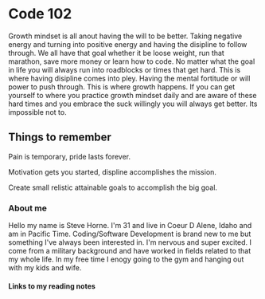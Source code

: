 # Code 102
Growth mindset is all anout having the will to be better. Taking negative energy and turning into positive energy and having the disipline to follow through. We all have that goal whether it be loose weight, run that marathon, save more money or learn how to code. No matter what the goal in life you will always run into roadblocks or times that get hard. This is where having disipline comes into pley. Having the mental fortitude or will power to push through. This is where growth happens. If you can get yourself to where you practice growth mindset daily and are aware of these hard times and you embrace the suck willingly you will always get better. Its impossible not to.
## Things to remember
Pain is temporary, pride lasts forever.

Motivation gets you started, displine accomplishes the mission.

Create small relistic attainable goals to accomplish the big goal.
### About me
Hello my name is Steve Horne. I'm 31 and live in Coeur D Alene, Idaho and am in Pacific Time. Coding/Software Development is brand new to me but something I've always been interested in. I'm nervous and super excited. I come from a military background and have worked in fields related to that my whole life. In my free time I enogy going to the gym and hanging out with my kids and wife.
#### Links to my reading notes 
